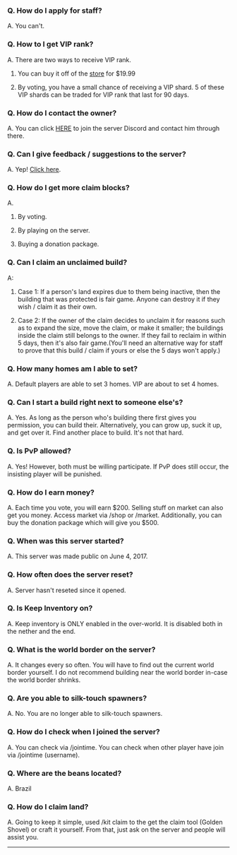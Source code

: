 ### Q. How do I apply for staff?

A. You can't.

### Q. How to I get VIP rank?

A. There are two ways to receive VIP rank. 
1. You can buy it off of the [store](https://cynagen.craftingstore.net) for $19.99 

2. By voting, you have a small chance of receiving a VIP shard. 5 of these VIP shards can be traded for VIP rank that last for 90 days.

### Q. How do I contact the owner?

A. You can click [HERE](https://discordapp.com/invite/B5JW7qp) to join the server Discord and contact him through there.


### Q. Can I give feedback / suggestions to the server? 

A. Yep! [Click here](https://github.com/Kyrobi/Cynagen/issues). 


### Q. How do I get more claim blocks?

A. 
1. By voting.  

2. By playing on the server.   

3. Buying a donation package.


### Q. Can I claim an unclaimed build?

A:

   1.  Case 1:
               If a person's land expires due to them being inactive, then the building that was protected is fair game. Anyone can destroy it if they wish / claim it as their own.

   2. Case 2:
               If the owner of the claim decides to unclaim it for reasons such as to expand the size, move the claim, or make it smaller; the buildings inside the claim still belongs to the owner. If they fail to reclaim in within 5 days, then it's also fair game.(You'll need an alternative way for staff to prove that this build / claim if yours or else the 5 days won't apply.)




### Q. How many homes am I able to set?

A. Default players are able to set 3 homes. VIP are about to set 4 homes.


### Q. Can I start a build right next to someone else's?

A. Yes. As long as the person who's building there first gives you permission, you can build their. Alternatively, you can grow up, suck it up, and get over it. Find another place to build. It's not that hard.


### Q. Is PvP allowed?

A. Yes! However, both must be willing participate. If PvP does still occur, the insisting player will be punished.


### Q. How do I earn money?

A.  Each time you vote, you will earn $200. Selling stuff on market can also get you money. Access market via /shop or /market. Additionally, you can buy the donation package which will give you $500.


### Q. When was this server started?

A. This server was made public on June 4, 2017.


### Q. How often does the server reset?

A. Server hasn't reseted since it opened. 


### Q. Is Keep Inventory on?

A. Keep inventory is ONLY enabled in the over-world. It is disabled both in the nether and the end.


### Q. What is the world border on the server?

A. It changes every so often. You will have to find out the current world border yourself. I do not recommend building near the world border in-case the world border shrinks.


### Q. Are you able to silk-touch spawners?

A. No. You are no longer able to silk-touch spawners.


### Q. How do I check when I joined the server?

A. You can check via /jointime. You can check when other player have join via /jointime (username).


### Q. Where are the beans located?

A. Brazil


### Q. How do I claim land?

A. Going to keep it simple, used /kit claim to the get the claim tool (Golden Shovel) or craft it yourself. From that, just ask on the server and people will assist you.



***
